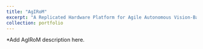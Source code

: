 ```yaml
---
title: "AgIRoM"
excerpt: "A Replicated Hardware Platform for Agile Autonomous Vision-Based Flight<br/><img src='/images/AgIRoM_fullbuild.jpg'>"
collection: portfolio
---
```


*Add AgIRoM description here.
